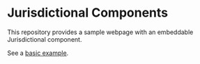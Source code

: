 # Jurisdictional Components

This repository provides a sample webpage
with an embeddable Jurisdictional component.

See a [basic example](https://s3.amazonaws.com/jurisdictional/assets/embeds/index.html).
